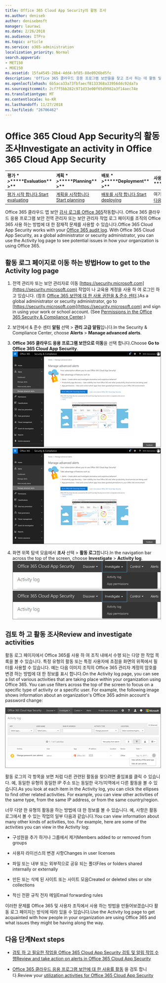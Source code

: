 ```yaml
---
title: Office 365 Cloud App Security의 활동 조사
ms.author: deniseb
author: denisebmsft
manager: laurawi
ms.date: 2/26/2018
ms.audience: ITPro
ms.topic: article
ms.service: o365-administration
localization_priority: Normal
search.appverid:
- MET150
- MOE150
ms.assetid: 15fa4545-28b4-4dd4-bf85-88e0926bd5fc
description: 'Office 365 클라우드 응용 프로그램 보안을을 찾고 조사 하는 데 활동 및 계정 하 여 Office 365 환경에서 소식을 볼 수 있습니다. '
ms.openlocfilehash: 6b5aca33a73fbfaecf8133368a33956ddc92da7a
ms.sourcegitcommit: 2cf7f5bb282c971d33e00f65d9982a3f14aec74e
ms.translationtype: MT
ms.contentlocale: ko-KR
ms.lasthandoff: 11/27/2018
ms.locfileid: "26706462"
---
```

# <a name="investigate-an-activity-in-office-365-cloud-app-security"></a><span data-ttu-id="764c8-103">Office 365 Cloud App Security의 활동 조사</span><span class="sxs-lookup"><span data-stu-id="764c8-103">Investigate an activity in Office 365 Cloud App Security</span></span>
  
|<span data-ttu-id="764c8-104">평가 \* *\>*\*</span><span class="sxs-lookup"><span data-stu-id="764c8-104">\*\*\*\*Evaluation\*\* \>\*\*</span></span>|<span data-ttu-id="764c8-105">계획 \* *\>*\*</span><span class="sxs-lookup"><span data-stu-id="764c8-105">\*\*\*\*Planning\*\* \>\*\*</span></span>|<span data-ttu-id="764c8-106">배포 \* *\>*\*</span><span class="sxs-lookup"><span data-stu-id="764c8-106">\*\*\*\*Deployment\*\* \>\*\*</span></span>|<span data-ttu-id="764c8-107">사용률 \* \* \*</span><span class="sxs-lookup"><span data-stu-id="764c8-107">\*\*\*\*Utilization\*\*\*\*</span></span>|
|:-----|:-----|:-----|:-----|
|[<span data-ttu-id="764c8-108">평가 시작 합니다.</span><span class="sxs-lookup"><span data-stu-id="764c8-108">Start evaluating</span></span>](office-365-cas-overview.md) <br/> |[<span data-ttu-id="764c8-109">계획을 시작합니다</span><span class="sxs-lookup"><span data-stu-id="764c8-109">Start planning</span></span>](get-ready-for-office-365-cas.md) <br/> |[<span data-ttu-id="764c8-110">배포를 시작 합니다.</span><span class="sxs-lookup"><span data-stu-id="764c8-110">Start deploying</span></span>](turn-on-office-365-cas.md) <br/> |<span data-ttu-id="764c8-111">여기는!</span><span class="sxs-lookup"><span data-stu-id="764c8-111">You are here!</span></span>  <br/> [<span data-ttu-id="764c8-112">다음 단계</span><span class="sxs-lookup"><span data-stu-id="764c8-112">Next steps</span></span>](#next-steps) <br/> |
   
<span data-ttu-id="764c8-p101">Office 365 클라우드 앱 보안 [감사 로그를 Office 365](detailed-properties-in-the-office-365-audit-log.md)작동합니다. Office 365 클라우드 응용 프로그램 보안 전역 관리자 또는 보안 관리자 작업 로그 페이지를 조직의 Office 365 사용 하는 방법에 대 한 잠재적 문제를 사용할 수 있습니다.</span><span class="sxs-lookup"><span data-stu-id="764c8-p101">Office 365 Cloud App Security works with your [Office 365 audit log](detailed-properties-in-the-office-365-audit-log.md). With Office 365 Cloud App Security, as a global administrator or security administrator, you can use the Activity log page to see potential issues in how your organization is using Office 365.</span></span>
  
## <a name="how-to-get-to-the-activity-log-page"></a><span data-ttu-id="764c8-115">활동 로그 페이지로 이동 하는 방법</span><span class="sxs-lookup"><span data-stu-id="764c8-115">How to get to the Activity log page</span></span>

1. <span data-ttu-id="764c8-p102">전역 관리자 또는 보안 관리자로 이동 [https://security.microsoft.com](https://security.microsoft.com) 작업이 나 교육용 계정을 사용 하 여 로그인 하 고 있습니다. (참조 [Office 365 보안에 대 한 사용 권한을 &amp; 준수 센터](permissions-in-the-security-and-compliance-center.md).)</span><span class="sxs-lookup"><span data-stu-id="764c8-p102">As a global administrator or security administrator, go to [https://security.microsoft.com](https://security.microsoft.com) and sign in using your work or school account. (See [Permissions in the Office 365 Security &amp; Compliance Center](permissions-in-the-security-and-compliance-center.md).)</span></span>
    
2. <span data-ttu-id="764c8-118">보안에서 &amp; 준수 센터 **알림** 선택 \> **관리 고급 알림**입니다.</span><span class="sxs-lookup"><span data-stu-id="764c8-118">In the Security &amp; Compliance Center, choose **Alerts** \> **Manage advanced alerts**.</span></span>
    
3. <span data-ttu-id="764c8-119">**Office 365 클라우드 응용 프로그램 보안으로 이동**을 선택 합니다.</span><span class="sxs-lookup"><span data-stu-id="764c8-119">Choose **Go to Office 365 Cloud App Security**.</span></span><br/><span data-ttu-id="764c8-120">![보안에서 &amp; 준수 센터 Office 365 클라우드 앱 보안으로 이동 하려면 고급 알림 관리를 선택 합니다.](media/958632d4-03e3-4ade-8e22-d5509db6fca7.png)</span><span class="sxs-lookup"><span data-stu-id="764c8-120">![In the Security &amp; Compliance Center, choose Manage Advanced Alerts to go to Office 365 Cloud App Security](media/958632d4-03e3-4ade-8e22-d5509db6fca7.png)</span></span>
  
4. <span data-ttu-id="764c8-121">화면 위쪽 탐색 모음에서 **조사** 선택 \> **활동 로그**합니다.</span><span class="sxs-lookup"><span data-stu-id="764c8-121">In the navigation bar across the top of the screen, choose **Investigate** \> **Activity log**.</span></span><br/><span data-ttu-id="764c8-122">![O365 CAS 포털에서 조사를 선택 합니다.](media/8c7b87c9-71a6-4952-adb2-185e941ffe9a.png)</span><span class="sxs-lookup"><span data-stu-id="764c8-122">![In the O365 CAS portal, choose Investigate.](media/8c7b87c9-71a6-4952-adb2-185e941ffe9a.png)</span></span>
  
## <a name="review-and-investigate-activities"></a><span data-ttu-id="764c8-123">검토 하 고 활동 조사</span><span class="sxs-lookup"><span data-stu-id="764c8-123">Review and investigate activities</span></span>

<span data-ttu-id="764c8-p103">활동 로그 페이지에서 Office 365를 사용 하 여 조직 내에서 수행 되는 다양 한 작업 목록을 볼 수 있습니다. 특정 유형의 활동 또는 특정 사용자에 초점을 화면의 위쪽에서 필터를 사용할 수 있습니다. 예는 다음 이미지 조직의 Office 365 관리자 계정의 암호를 변경 하는 방법에 대 한 정보를 표시 합니다.</span><span class="sxs-lookup"><span data-stu-id="764c8-p103">On the Activity log page, you can see a list of various activities that are taking place within your organization using Office 365. You can use filters across the top of the screen to focus on a specific type of activity or a specific user. For example, the following image shows information about an organization's Office 365 admin account's password change:</span></span>
  
![Office 365 클라우드 응용 프로그램 보안에서 조사 선택 \> 활동 로그 합니다.](media/5d54600c-59cd-4f33-b4f0-29b75c37baae.png)
  
<span data-ttu-id="764c8-p104">활동 로그의 각 항목을 보면 처럼 다른 관련된 활동을 찾으려면 줄임표를 클릭 수 있습니다. 예, 동일한 유형의 동일한 IP 주소 또는 동일한 국가/지역에서 다른 활동을 볼 수 있습니다.</span><span class="sxs-lookup"><span data-stu-id="764c8-p104">As you look at each item in the Activity log, you can click the ellipses to find other related activities. For example, you can view other activities of the same type, from the same IP address, or from the same country/region.</span></span>
  
<span data-ttu-id="764c8-p105">너무 다양 한 유형의 활동을 하는 방법에 대 한 정보를 볼 수 있습니다. 예, 사항은 활동 로그에서 볼 수 있는 작업의 일부 다음과 같습니다.</span><span class="sxs-lookup"><span data-stu-id="764c8-p105">You can view information about many other kinds of activities, too. For example, here are some of the activities you can view in the Activity log:</span></span>
  
- <span data-ttu-id="764c8-132">구성원을 추가 하거나 그룹에서 제거</span><span class="sxs-lookup"><span data-stu-id="764c8-132">Members added to or removed from groups</span></span>
    
- <span data-ttu-id="764c8-133">사용자 라이선스의 변경 사항</span><span class="sxs-lookup"><span data-stu-id="764c8-133">Changes in user licenses</span></span>
    
- <span data-ttu-id="764c8-134">파일 또는 내부 또는 외부적으로 공유 되는 폴더</span><span class="sxs-lookup"><span data-stu-id="764c8-134">Files or folders shared internally or externally</span></span>
    
- <span data-ttu-id="764c8-135">만든 또는 삭제 된 사이트 또는 사이트 모음</span><span class="sxs-lookup"><span data-stu-id="764c8-135">Created or deleted sites or site collections</span></span>
    
- <span data-ttu-id="764c8-136">착신 전환 규칙 전자 메일</span><span class="sxs-lookup"><span data-stu-id="764c8-136">Email forwarding rules</span></span>
    
<span data-ttu-id="764c8-137">이러한 문제를 Office 365 및 사용자 조직에서 사용 하는 방법을 만들어보겠습니다 활동 로그 페이지는 방식에 따라 있을 수 있습니다.</span><span class="sxs-lookup"><span data-stu-id="764c8-137">Use the Activity log page to get acquainted with how people in your organization are using Office 365 and what issues they might be having along the way.</span></span>
  
## <a name="next-steps"></a><span data-ttu-id="764c8-138">다음 단계</span><span class="sxs-lookup"><span data-stu-id="764c8-138">Next steps</span></span>

- [<span data-ttu-id="764c8-139">검토 하 고 필요한 작업을 Office 365 Cloud App Security 검토 및 알림 작업 수행</span><span class="sxs-lookup"><span data-stu-id="764c8-139">Review and take action on alerts in Office 365 Cloud App Security</span></span>](review-office-365-cas-alerts.md)
    
- <span data-ttu-id="764c8-140">[Office 365 클라우드 응용 프로그램 보안에 대 한 사용률 활동](utilization-activities-for-ocas.md) 을 검토 합니다.</span><span class="sxs-lookup"><span data-stu-id="764c8-140">Review your [utilization activities for Office 365 Cloud App Security](utilization-activities-for-ocas.md)</span></span>
    

